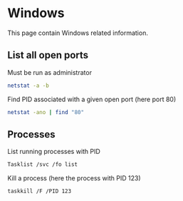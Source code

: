 # Windows
This page contain Windows related information.

## List all open ports
Must be run as administrator
```bash
netstat -a -b
```

Find PID associated with a given open port (here port 80)
```bash
netstat -ano | find "80"
```

## Processes
List running processes with PID
```bash
Tasklist /svc /fo list
```

Kill a process (here the process with PID 123)
```bash
taskkill /F /PID 123
```
